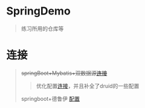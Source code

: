 # SpringDemo
> 练习所用的仓库等

# 连接

> ~~springBoot+Mybatis+双数据源[连接](https://github.com/myliwenbo/Springboot/tree/master/datasource/SpringBootMybatisDataSource)~~
>
> > 优化配置[连接](https://github.com/myliwenbo/Springboot/tree/master/datasource/springboot_mybatis_data_source)，并且补全了druid的一些配置
>
> springboot+德鲁伊 [配置](https://github.com/myliwenbo/Springboot/tree/master/datasource/SpringBootDruid)

